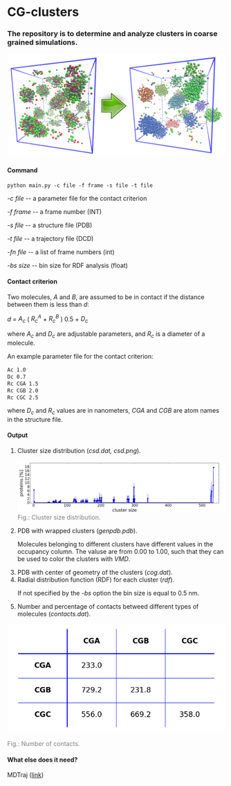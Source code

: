 # CG-clusters

### The repository is to determine and analyze clusters in coarse grained simulations.

![alt text](https://github.com/Aksonik/cg-clusters/blob/master/scheme.png)


#### Command

```
python main.py -c file -f frame -s file -t file
```

*-c file* -- a parameter file for the contact criterion

*-f frame* -- a frame number (INT)

*-s file* -- a structure file (PDB)

*-t file* -- a trajectory file (DCD)

*-fn file* -- a list of frame numbers (int)

*-bs size* -- bin size for RDF analysis (float)

#### Contact criterion

Two molecules, *A* and *B*, are assumed to be in contact if the distance between them is less than *d*:

*d* = *A<sub>c</sub>* ( *R<sub>c</sub><sup>A</sup>* + *R<sub>c</sub><sup>B</sup>* ) 0.5 + *D<sub>c</sub>*

where *A<sub>c</sub>* and *D<sub>c</sub>* are adjustable parameters, and *R<sub>c</sub>* is a diameter of a molecule.

An example parameter file for the contact criterion:

```
Ac 1.0
Dc 0.7
Rc CGA 1.5
Rc CGB 2.0
Rc CGC 2.5
```

where *D<sub>c</sub>* and *R<sub>c</sub>* values are in nanometers, 
*CGA* and *CGB* are atom names in the structure file.

#### Output

<ol>
<li>Cluster size distribution (<i>csd.dat, csd.png</i>).
</li>

![alt text](https://github.com/Aksonik/cg-clusters/blob/master/csd.png)
<font color="gray"> Fig.: Cluster size distribution.</font>

<li>PDB with wrapped clusters (<i>genpdb.pdb</i>).

Molecules belonging to different clusters have different values in the occupancy column.
The valuse are from 0.00 to 1.00, such that they can be used to color the clusters with <i>VMD</i>.
</li>

<li>PDB with center of geometry of the clusters (<i>cog.dat</i>).</li>
<li>Radial distribution function (RDF) for each cluster (<i>rdf</i>).

If not specified by the *-bs* option the bin size is equal to 0.5 nm.
</li>

<li>Number and percentage of contacts betweed different types of molecules (<i>contacts.dat</i>).</li>
</ol>

![alt text](https://github.com/Aksonik/cg-clusters/blob/master/contacts.png)

<font color="gray"> Fig.: Number of contacts.</font>

#### What else does it need?

MDTraj ([link](http://mdtraj.org))
